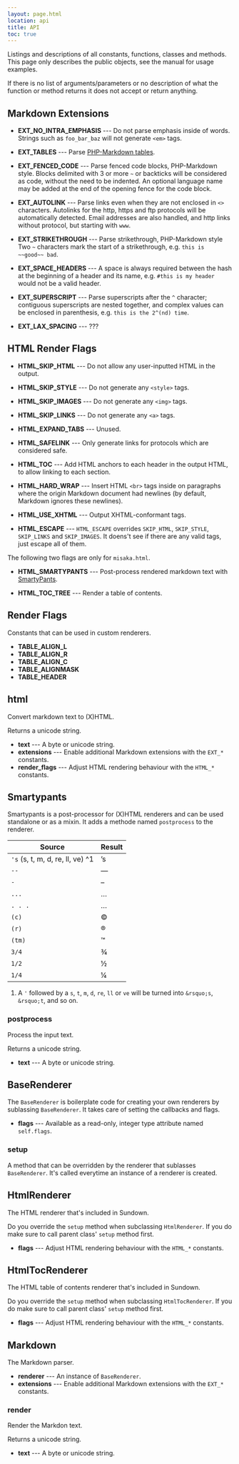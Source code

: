 ```yaml
---
layout: page.html
location: api
title: API
toc: true
---
```


Listings and descriptions of all constants, functions, classes and methods. This
page only describes the public objects, see the manual for usage examples.

If there is no list of arguments/parameters or no description of what the function
or method returns it does not accept or return anything.


## Markdown Extensions

 - **EXT_NO_INTRA_EMPHASIS** --- Do not parse emphasis inside of words. Strings
   such as `foo_bar_baz` will not generate `<em>` tags.

 - **EXT_TABLES** --- Parse [PHP-Markdown tables][].

 - **EXT_FENCED_CODE** --- Parse fenced code blocks, PHP-Markdown style. Blocks
   delimited with 3 or more `~` or backticks will be considered as code, without
   the need to be indented. An optional language name may be added at the end of
   the opening fence for the code block.

 - **EXT_AUTOLINK** --- Parse links even when they are not enclosed in `<>` characters.
   Autolinks for the http, https and ftp protocols will be automatically detected.
   Email addresses are also handled, and http links without protocol, but starting
   with `www`.

 - **EXT_STRIKETHROUGH** --- Parse strikethrough, PHP-Markdown style Two `~`
   characters mark the start of a strikethrough, e.g. `this is ~~good~~ bad`.

 - **EXT_SPACE_HEADERS** --- A space is always required between the hash at the
   beginning of a header and its name, e.g. `#this is my header` would not be a
   valid header.

 - **EXT_SUPERSCRIPT** --- Parse superscripts after the `^` character; contiguous
   superscripts are nested together, and complex values can be enclosed in
   parenthesis, e.g. `this is the 2^(nd) time`.

 - **EXT_LAX_SPACING** --- ???

[PHP-Markdown tables]: http://michelf.com/projects/php-markdown/extra/#table


## HTML Render Flags

 - **HTML_SKIP_HTML** --- Do not allow any user-inputted HTML in the output.

 - **HTML_SKIP_STYLE** --- Do not generate any `<style>` tags.

 - **HTML_SKIP_IMAGES** --- Do not generate any `<img>` tags.

 - **HTML_SKIP_LINKS** --- Do not generate any `<a>` tags.

 - **HTML_EXPAND_TABS** --- Unused.

 - **HTML_SAFELINK** --- Only generate links for protocols which are considered safe.

 - **HTML_TOC** --- Add HTML anchors to each header in the output HTML, to allow
   linking to each section.

 - **HTML_HARD_WRAP** --- Insert HTML `<br>` tags inside on paragraphs where the
   origin Markdown document had newlines (by default, Markdown ignores these newlines).

 - **HTML_USE_XHTML** --- Output XHTML-conformant tags.

 - **HTML_ESCAPE** --- `HTML_ESCAPE` overrides `SKIP_HTML`, `SKIP_STYLE`, `SKIP_LINKS`
   and `SKIP_IMAGES`. It doens't see if there are any valid tags, just escape all of them.

The following two flags are only for `misaka.html`.

 - **HTML_SMARTYPANTS** --- Post-process rendered markdown text with [SmartyPants][].

  [SmartyPants]: http://daringfireball.net/projects/smartypants/


 - **HTML_TOC_TREE** --- Render a table of contents.


## Render Flags

Constants that can be used in custom renderers.

 - **TABLE_ALIGN_L**
 - **TABLE_ALIGN_R**
 - **TABLE_ALIGN_C**
 - **TABLE_ALIGNMASK**
 - **TABLE_HEADER**


## html

Convert markdown text to (X)HTML.

Returns a unicode string.

 - **text** --- A byte or unicode string.
 - **extensions** --- Enable additional Markdown extensions with the `EXT_*` constants.
 - **render_flags** --- Adjust HTML rendering behaviour with the `HTML_*` constants.


## Smartypants

Smartypants is a post-processor for (X)HTML renderers and can be used standalone
or as a mixin. It adds a methode named `postprocess` to the renderer.

Source                           | Result
---------------------------------|----------
`'s` (s, t, m, d, re, ll, ve) ^1 | &rsquo;s
`--`                             | &mdash;
`-`                              | &ndash;
`...`                            | &hellip;
`. . .`                          | &hellip;
`(c)`                            | &copy;
`(r)`                            | &reg;
`(tm)`                           | &trade;
`3/4`                            | &frac34;
`1/2`                            | &frac12;
`1/4`                            | &frac14;

1. A `'` followed by a `s`, `t`, `m`, `d`, `re`, `ll` or `ve` will be turned
   into `&rsquo;s`, `&rsquo;t`, and so on.


### postprocess

Process the input text.

Returns a unicode string.

 - **text** --- A byte or unicode string.


## BaseRenderer

The `BaseRenderer` is boilerplate code for creating your own renderers by
sublassing `BaseRenderer`. It takes care of setting the callbacks and flags.

 - **flags** --- Available as a read-only, integer type attribute named `self.flags`.


### setup

A method that can be overridden by the renderer that sublasses `BaseRenderer`.
It's called everytime an instance of a renderer is created.


## HtmlRenderer

The HTML renderer that's included in Sundown.

Do you override the `setup` method when subclassing `HtmlRenderer`. If you do
make sure to call parent class' `setup` method first.

 - **flags** --- Adjust HTML rendering behaviour with the `HTML_*` constants.


## HtmlTocRenderer

The HTML table of contents renderer that's included in Sundown.

Do you override the `setup` method when subclassing `HtmlTocRenderer`. If you do
make sure to call parent class' `setup` method first.

 - **flags** --- Adjust HTML rendering behaviour with the `HTML_*` constants.


## Markdown

The Markdown parser.

 - **renderer** --- An instance of `BaseRenderer`.
 - **extensions** --- Enable additional Markdown extensions with the `EXT_*` constants.


### render

Render the Markdon text.

Returns a unicode string.

 - **text** --- A byte or unicode string.

